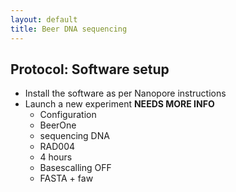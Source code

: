 ```yaml
---
layout: default
title: Beer DNA sequencing
---
```


## Protocol: Software setup

* Install the software as per Nanopore instructions
* Launch a new experiment **NEEDS MORE INFO**
  * Configuration
  * BeerOne
  * sequencing DNA
  * RAD004
  * 4 hours
  * Basescalling OFF
  * FASTA + faw


